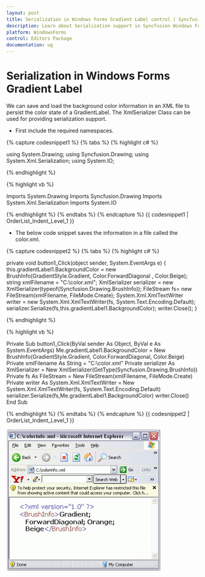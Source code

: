 ```yaml
---
layout: post
title: Serialization in Windows Forms Gradient Label control | Syncfusion
description: Learn about Serialization support in Syncfusion Windows Forms Gradient Label control and more details.
platform: WindowsForms
control: Editors Package
documentation: ug
---
```


# Serialization in Windows Forms Gradient Label

We can save and load the background color information in an XML file to persist the color state of a GradientLabel. The XmlSerializer Class can be used for providing serialization support.

* First include the required namespaces.

{% capture codesnippet1 %}
{% tabs %}
{% highlight c# %}
  
using System.Drawing;
using Syncfusion.Drawing;
using System.Xml.Serialization;
using System.IO;

{% endhighlight %}

{% highlight vb %}

Imports System.Drawing
Imports Syncfusion.Drawing
Imports System.Xml.Serialization
Imports System.IO

{% endhighlight %}
{% endtabs %}
{% endcapture %}
{{ codesnippet1 | OrderList_Indent_Level_1 }} 

* The below code snippet saves the information in a file called the color.xml.

{% capture codesnippet2 %}
{% tabs %}
{% highlight c# %}

private void button1_Click(object sender, System.EventArgs e)
{
	this.gradientLabel1.BackgroundColor = new BrushInfo(GradientStyle.Gradient, Color.ForwardDiagonal , Color.Beige);
	string xmlFilename = "C:\\color.xml";
	XmlSerializer serializer = new XmlSerializer(typeof(Syncfusion.Drawing.BrushInfo));
	FileStream fs= new FileStream(xmlFilename, FileMode.Create);
	System.Xml.XmlTextWriter writer = new System.Xml.XmlTextWriter(fs, System.Text.Encoding.Default);
	serializer.Serialize(fs,this.gradientLabel1.BackgroundColor);
	writer.Close();
}

{% endhighlight %}

{% highlight vb %}

Private Sub button1_Click(ByVal sender As Object, ByVal e As System.EventArgs)
Me.gradientLabel1.BackgroundColor = New BrushInfo(GradientStyle.Gradient, Color.ForwardDiagonal, Color.Beige)
Private xmlFilename As String = "C:\color.xml"
Private serializer As XmlSerializer = New XmlSerializer(GetType(Syncfusion.Drawing.BrushInfo))
Private fs As FileStream = New FileStream(xmlFilename, FileMode.Create)
Private writer As System.Xml.XmlTextWriter = New System.Xml.XmlTextWriter(fs, System.Text.Encoding.Default)
serializer.Serialize(fs,Me.gradientLabel1.BackgroundColor)
writer.Close()
End Sub
		
{% endhighlight %}
{% endtabs %}
{% endcapture %}
{{ codesnippet2 | OrderList_Indent_Level_1 }} 

 ![Windows Forms GradientLabel Image605](GradientLabel-Images/Overview_img605.jpeg) 

